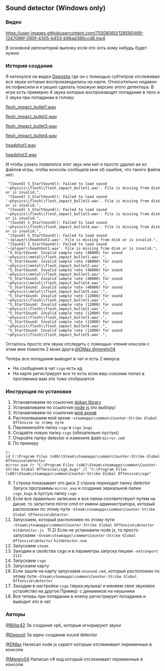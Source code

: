 ## Sound detector (Windows only)

### Видео
https://user-images.githubusercontent.com/75508060/128590469-1247096f-090f-4305-b453-b96ad386ccd8.mp4

В основной репозиторий выложу если это хоть кому нибудь будет нужно

### История создания

Я наткнулся на видео [Deposita](https://youtube.com/watch?v=k8D8jAklUus&t=310s) где он с помощью субтитров отслеживал все звуки которые воспроизводились на карте. Относительно недавно ее пофиксили и я решил сделать похожую версию этого детектора. В игре есть примерно 4 звука которые воспроизводят попадание в тело и 2 звука при попадании в голову:

[flesh_impact_bullet1.wav](https://drive.google.com/file/d/12Y5X0ZR6GF5uz4d--aYQguCAH-NrS0ZJ/view?usp=sharing)

[flesh_impact_bullet2.wav](https://drive.google.com/file/d/1bc7g1q9YfYtxK4lW1zb4gH_CHJy3cXnv/view?usp=sharing)

[flesh_impact_bullet3.wav](https://drive.google.com/file/d/1MJty-W2LITEGFayW_BVWjUbSybPDQfaB/view?usp=sharing)

[flesh_impact_bullet4.wav](https://drive.google.com/file/d/1HOdiBMSz--VDlGj6vvtsa_xoBjgMZNfN/view?usp=sharing)

[headshot1.wav](https://drive.google.com/file/d/1L7-eAzeeF_OVk1TKi0xlq2UQVfkCFMkw/view?usp=sharing)

[headshot2.wav](https://drive.google.com/file/d/1V3-yVTHoDKA1Piq4Zzt1bCyecygZzLla/view?usp=sharing)

И чтобы узнать появлялся этот звук или нет я просто удалил их из файлов игры, чтобы консоль сообщала мне об ошибке, что такого файла нет:
 ```
  "[Sound] S_StartSound(): Failed to load sound '~physics\\flesh\\flesh_impact_bullet1.wav'. File is missing from disk or is invalid.",
  "[Sound] S_StartSound(): Failed to load sound '~physics\\flesh\\flesh_impact_bullet2.wav'. File is missing from disk or is invalid.",
  "[Sound] S_StartSound(): Failed to load sound '~physics\\flesh\\flesh_impact_bullet3.wav'. File is missing from disk or is invalid.",
  "[Sound] S_StartSound(): Failed to load sound '~physics\\flesh\\flesh_impact_bullet4.wav'. File is missing from disk or is invalid.",
  "[Sound] S_StartSound(): Failed to load sound '~)player\\headshot2.wav'. File is missing from disk or is invalid.",
  "[Sound] S_StartSound(): Failed to load sound '~)player\\headshot1.wav'. File is missing from disk or is invalid.",
  "S_StartSound: Invalid sample rate (48000) for sound '~physics\\metal\\flesh_impact_bullet1.wav'.",
  "S_StartSound: Invalid sample rate (48000) for sound '~physics\\metal\\flesh_impact_bullet2.wav'.",
  "S_StartSound: Invalid sample rate (48000) for sound '~physics\\metal\\flesh_impact_bullet3.wav'.",
  "S_StartSound: Invalid sample rate (48000) for sound '~physics\\metal\\flesh_impact_bullet4.wav'.",
  "S_StartSound: Invalid sample rate (48000) for sound '~physics\\metal\\flesh_impact_bullet5.wav'.",
  "S_StartSound: Invalid sample rate (12000) for sound '~physics\\flesh\\flesh_impact_bullet1.wav'.",
  "S_StartSound: Invalid sample rate (12000) for sound '~physics\\flesh\\flesh_impact_bullet2.wav'.",
  "S_StartSound: Invalid sample rate (12000) for sound '~physics\\flesh\\flesh_impact_bullet3.wav'.",
  "S_StartSound: Invalid sample rate (12000) for sound '~physics\\flesh\\flesh_impact_bullet4.wav'.",
  "S_StartSound: Invalid sample rate (12000) for sound '~physics\\flesh\\flesh_impact_bullet5.wav'.",
  ```
  Осталось просто эти звуки отследить с помощью чтение консоли с этим мне помогли 2 моих друга:[@DMax](https://github.com/DMax-YT),[@merely04](https://github.com/merely04)
  
  Теперь все попадания выводит в чат и есть 2 минуса:
  * На сообщения в чат ```csgo``` есть кд
  * На карте регистрирует все то есть если ваш союзник попал в противника вам это тоже отобразится

### Инструкция по установке

1) Устанавливаем по ссылочке [dokan library](https://github.com/dokan-dev/dokany/releases/tag/v1.5.0.3000)
2) Устанавливаем по ссылочке [node js](https://nodejs.org/en) (по выбору)
3) Устанавливаем по ссылочке [мой архив](https://drive.google.com/file/d/1ELmuu1K0CAKvuN5gQQJZaFLKyq38Rg1W/view?usp=sharing)
4) Распоковываем мой архив ```~steamapps\common\Counter-Strike Global Offensive по этому пути```
5) Переименуйте папку ```csgo``` в ```csgo_bugs```
6) Создайте новую папку ```csgo``` (обязательно пустую)
7) Откройте папку detector и измените файл ```mirror.cmd```
8) По примеру 
``` 
c:
cd C:\Program Files (x86)\Steam\steamapps\common\Counter-Strike Global Offensive\detector
mirror.exe /r "C:\Program Files (x86)\Steam\steamapps\common\Counter-Strike Global Offensive\csgo_bugs" /l "C:\Program Files (x86)\Steam\steamapps\common\Counter-Strike Global Offensive\csgo"
```
9) 1 строка показывает это диск
   2 строка переходит папку detector
   Запуск программы ```mirror.exe``` и создание зеркальной папки ```csgo_bugs``` в пустую папку ```csgo```
10) Если все правильно записано и все папки соответствуют путям на диске, то запустите mirror.cmd от имени администратора, который расположен по этому пути ```~Steam\steamapps\common\Counter-Strike Global Offensive\detector```. 
11) Запускаем, который расположен по этому пути ```~Steam\steamapps\common\Counter-Strike Global Offensive\detector``` ```hitdetector.js ```
11.2) Если не установили node js, то просто запускаем ```~Steam\steamapps\common\Counter-Strike Global Offensive\detector``` ```hitdetector.exe```
12) Запускаем ```steam```
13) Заходим в свойства csgo и в параметры запуска пишем ```-netconport 2121```
14) Запускаем ```csgo```
15) Запускаем карту
16) Если зашли на карту запускаем ```onsound.cmd```, который расположен по этому пути ```~Steam\steamapps\common\Counter-Strike Global Offensive\detector```
17) Заходим в настройки ```csgo``` /звуки,музыка/ и меняем свое звуковое устройство на другое Пример: с динамиков на наушники
18) Все теперь при попадании в enemy регистрирует попадание и выводит это в чат

###  Авторы
[@Billar42](https://github.com/Billar42) За создания vpk, которые игнорируют звуки

[@Deposit](https://www.youtube.com/c/DepoSitorium/) За идею создания sound detector

[@DMax](https://github.com/DMax-YT) Написал node js скрипт которые отслеживает переменные в консоли

[@Merely04](https://github.com/merely04) Написал c# код который отслеживает переменные в консоли
